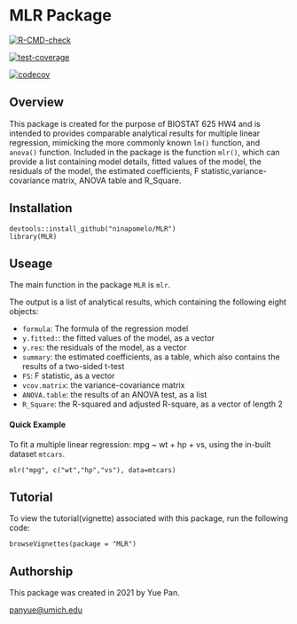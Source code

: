 MLR Package
=======

<!-- badges: start -->
[![R-CMD-check](https://github.com/ninapomelo/MLR/workflows/R-CMD-check/badge.svg)](https://github.com/ninapomelo/MLR/actions)

[![test-coverage](https://github.com/ninapomelo/MLR/actions/workflows/test-coverage.yaml/badge.svg)](https://github.com/ninapomelo/MLR/actions/workflows/test-coverage.yaml)

[![codecov](https://codecov.io/gh/ninapomelo/MLR/branch/main/graph/badge.svg?token=G2Y14R6DG5)](https://codecov.io/gh/ninapomelo/MLR)
<!-- badges: end -->


## Overview
This package is created for the purpose of BIOSTAT 625 HW4 and is intended to provides comparable analytical results for multiple linear regression, mimicking the more commonly known `lm()` function, and `anova()` function. Included in the package is the function `mlr()`, which can provide a list containing model details, fitted values of the model, the residuals of the model, the estimated coefficients, F statistic,variance-covariance matrix, ANOVA table and R_Square.

## Installation
```{r}
devtools::install_github("ninapomelo/MLR")
library(MLR)
```

## Useage
The main function in the package `MLR` is `mlr`.

The output is a list of analytical results, which containing the following eight objects:

* `formula`: The formula of the regression model
* `y.fitted:`: the fitted values of the model, as a vector
* `y.res`: the residuals of the model, as a vector
* `summary`: the estimated coefficients, as a table, which also contains the results of a two-sided t-test
* `FS`: F statistic, as a vector
* `vcov.matrix`: the variance-covariance matrix
* `ANOVA.table`: the results of an ANOVA test, as a list
* `R_Square`: the R-squared and adjusted R-square, as a vector of length 2


#### Quick Example
To fit a multiple linear regression: mpg ~ wt + hp + vs, using the in-built dataset `mtcars`.
```{r}
mlr("mpg", c("wt","hp","vs"), data=mtcars)
```
## Tutorial
To view the tutorial(vignette) associated with this package, run the following code:
```{r}
browseVignettes(package = "MLR")
```

## Authorship
This package was created in 2021 by Yue Pan.

<panyue@umich.edu>



